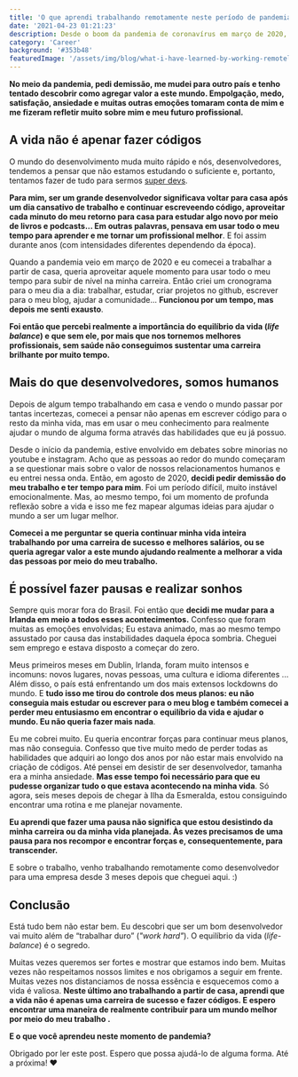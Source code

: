 ```yaml
---
title: 'O que aprendi trabalhando remotamente neste período de pandemia'
date: '2021-04-23 01:21:23'
description: Desde o boom da pandemia de coronavírus em março de 2020, tenho pensado muito sobre minha carreira e minha vida pessoal e muitas coisas mudaram neste 1 ano de home office.
category: 'Career'
background: '#353b48'
featuredImage: '/assets/img/blog/what-i-have-learned-by-working-remotely-in-this-pandemic-period.jpg'
---
```


__No meio da pandemia, pedi demissão, me mudei para outro país e tenho tentado descobrir como agregar valor a este mundo. Empolgação, medo, satisfação, ansiedade e muitas outras emoções tomaram conta de mim e me fizeram refletir muito sobre mim e meu futuro profissional.__

## A vida não é apenar fazer códigos

O mundo do desenvolvimento muda muito rápido e nós, desenvolvedores, tendemos a pensar que não estamos estudando o suficiente e, portanto, tentamos fazer de tudo para sermos [super devs](https://daily.dev/posts/why-you-do-not-have-to-be-a-super-developer).

__Para mim, ser um grande desenvolvedor significava voltar para casa após um dia cansativo de trabalho e continuar escreveendo código, aproveitar cada minuto do meu retorno para casa para estudar algo novo por meio de livros e podcasts... Em outras palavras, pensava em usar todo o meu tempo para aprender e me tornar um profissional melhor__. E foi assim durante anos (com intensidades diferentes dependendo da época).

Quando a pandemia veio em março de 2020 e eu comecei a trabalhar a partir de casa, queria aproveitar aquele momento para usar todo o meu tempo para subir de nível na minha carreira. Então criei um cronograma para o meu dia a dia: trabalhar, estudar, criar projetos no github, escrever para o meu blog, ajudar a comunidade... __Funcionou por um tempo, mas depois me senti exausto__.

__Foi então que percebi realmente a importância do equilíbrio da vida (*life balance*) e que sem ele, por mais que nos tornemos melhores profissionais, sem saúde não conseguimos sustentar uma carreira brilhante por muito tempo.__

## Mais do que desenvolvedores, somos humanos

Depois de algum tempo trabalhando em casa e vendo o mundo passar por tantas incertezas, comecei a pensar não apenas em escrever código para o resto da minha vida, mas em usar o meu conhecimento para realmente ajudar o mundo de alguma forma através das habilidades que eu já possuo.

Desde o início da pandemia, estive envolvido em debates sobre minorias no youtube e instagram. Acho que as pessoas ao redor do mundo começaram a se questionar mais sobre o valor de nossos relacionamentos humanos e eu entrei nessa onda. Então, em agosto de 2020, __decidi pedir demissão do meu trabalho e ter tempo para mim__. Foi um período difícil, muito instável emocionalmente. Mas, ao mesmo tempo, foi um momento de profunda reflexão sobre a vida e isso me fez mapear algumas ideias para ajudar o mundo a ser um lugar melhor.

__Comecei a me perguntar se queria continuar minha vida inteira trabalhando por uma carreira de sucesso e melhores salários, ou se queria agregar valor a este mundo ajudando realmente a melhorar a vida das pessoas por meio do meu trabalho.__

## É possível fazer pausas e realizar sonhos

Sempre quis morar fora do Brasil. Foi então que __decidi me mudar para a Irlanda em meio a todos esses acontecimentos.__ Confesso que foram muitas as emoções envolvidas; Eu estava animado, mas ao mesmo tempo assustado por causa das instabilidades daquela época sombria. Cheguei sem emprego e estava disposto a começar do zero.

Meus primeiros meses em Dublin, Irlanda, foram muito intensos e incomuns: novos lugares, novas pessoas, uma cultura e idioma diferentes ... Além disso, o país está enfrentando um dos mais extensos lockdowns do mundo. E __tudo isso me tirou do controle dos meus planos: eu não conseguia mais estudar ou escrever para o meu blog e também comecei a perder meu entusiasmo em encontrar o equilíbrio da vida e ajudar o mundo. Eu não queria fazer mais nada__.

Eu me cobrei muito. Eu queria encontrar forças para continuar meus planos, mas não conseguia. Confesso que tive muito medo de perder todas as habilidades que adquiri ao longo dos anos por não estar mais envolvido na criação de códigos. Até pensei em desistir de ser desenvolvedor, tamanha era a minha ansiedade. __Mas esse tempo foi necessário para que eu pudesse organizar tudo o que estava acontecendo na minha vida__. Só agora, seis meses depois de chegar à Ilha da Esmeralda, estou consiguindo encontrar uma rotina e me planejar novamente.

__Eu aprendi que fazer uma pausa não significa que estou desistindo da minha carreira ou da minha vida planejada. Às vezes precisamos de uma pausa para nos recompor e encontrar forças e, consequentemente, para transcender.__

E sobre o trabalho, venho trabalhando remotamente como desenvolvedor para uma empresa desde 3 meses depois que cheguei aqui. :)

## Conclusão

Está tudo bem não estar bem. Eu descobri que ser um bom desenvolvedor vai muito além de “trabalhar duro” (*"work hard"*). O equilíbrio da vida (*life-balance*) é o segredo.

Muitas vezes queremos ser fortes e mostrar que estamos indo bem. Muitas vezes não respeitamos nossos limites e nos obrigamos a seguir em frente. Muitas vezes nos distanciamos de nossa essência e esquecemos como a vida é valiosa. __Neste último ano trabalhando a partir de casa, aprendi que a vida não é apenas uma carreira de sucesso e fazer códigos. E espero encontrar uma maneira de realmente contribuir para um mundo melhor por meio do meu trabalho .__

__E o que você aprendeu neste momento de pandemia?__

Obrigado por ler este post. Espero que possa ajudá-lo de alguma forma.
Até a próxima! ❤
